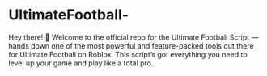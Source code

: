 # UltimateFootball-
Hey there! 👋 Welcome to the official repo for the Ultimate Football Script — hands down one of the most powerful and feature-packed tools out there for Ultimate Football on Roblox. This script’s got everything you need to level up your game and play like a total pro.
